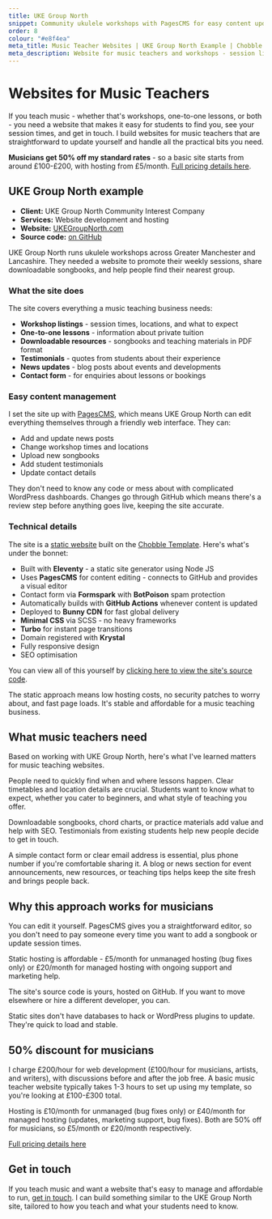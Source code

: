 ```yaml
---
title: UKE Group North
snippet: Community ukulele workshops with PagesCMS for easy content updates
order: 8
colour: "#e8f4ea"
meta_title: Music Teacher Websites | UKE Group North Example | Chobble
meta_description: Website for music teachers and workshops - session listings, songbooks, testimonials - PagesCMS for easy updates - 50% discount for musicians
---
```


# Websites for Music Teachers

If you teach music - whether that's workshops, one-to-one lessons, or both - you need a website that makes it easy for students to find you, see your session times, and get in touch. I build websites for music teachers that are straightforward to update yourself and handle all the practical bits you need.

**Musicians get 50% off my standard rates** - so a basic site starts from around £100-£200, with hosting from £5/month. [Full pricing details here](/prices/).

## UKE Group North example

- **Client:** UKE Group North Community Interest Company
- **Services:** Website development and hosting
- **Website:** [UKEGroupNorth.com](https://www.ukegroupnorth.com)
- **Source code:** [on GitHub](https://github.com/chobbledotcom/uke-group-north)

UKE Group North runs ukulele workshops across Greater Manchester and Lancashire. They needed a website to promote their weekly sessions, share downloadable songbooks, and help people find their nearest group.

### What the site does

The site covers everything a music teaching business needs:

- **Workshop listings** - session times, locations, and what to expect
- **One-to-one lessons** - information about private tuition
- **Downloadable resources** - songbooks and teaching materials in PDF format
- **Testimonials** - quotes from students about their experience
- **News updates** - blog posts about events and developments
- **Contact form** - for enquiries about lessons or bookings

### Easy content management

I set the site up with [PagesCMS](https://pagescms.org), which means UKE Group North can edit everything themselves through a friendly web interface. They can:

- Add and update news posts
- Change workshop times and locations
- Upload new songbooks
- Add student testimonials
- Update contact details

They don't need to know any code or mess about with complicated WordPress dashboards. Changes go through GitHub which means there's a review step before anything goes live, keeping the site accurate.

### Technical details

The site is a [static website](/services/static-websites/) built on the [Chobble Template](/services/chobble-template/). Here's what's under the bonnet:

- Built with **Eleventy** - a static site generator using Node JS
- Uses **PagesCMS** for content editing - connects to GitHub and provides a visual editor
- Contact form via **Formspark** with **BotPoison** spam protection
- Automatically builds with **GitHub Actions** whenever content is updated
- Deployed to **Bunny CDN** for fast global delivery
- **Minimal CSS** via SCSS - no heavy frameworks
- **Turbo** for instant page transitions
- Domain registered with **Krystal**
- Fully responsive design
- SEO optimisation

You can view all of this yourself by [clicking here to view the site's source code](https://github.com/chobbledotcom/uke-group-north).

The static approach means low hosting costs, no security patches to worry about, and fast page loads. It's stable and affordable for a music teaching business.

## What music teachers need

Based on working with UKE Group North, here's what I've learned matters for music teaching websites.

People need to quickly find when and where lessons happen. Clear timetables and location details are crucial. Students want to know what to expect, whether you cater to beginners, and what style of teaching you offer.

Downloadable songbooks, chord charts, or practice materials add value and help with SEO. Testimonials from existing students help new people decide to get in touch.

A simple contact form or clear email address is essential, plus phone number if you're comfortable sharing it. A blog or news section for event announcements, new resources, or teaching tips helps keep the site fresh and brings people back.

## Why this approach works for musicians

You can edit it yourself. PagesCMS gives you a straightforward editor, so you don't need to pay someone every time you want to add a songbook or update session times.

Static hosting is affordable - £5/month for unmanaged hosting (bug fixes only) or £20/month for managed hosting with ongoing support and marketing help.

The site's source code is yours, hosted on GitHub. If you want to move elsewhere or hire a different developer, you can.

Static sites don't have databases to hack or WordPress plugins to update. They're quick to load and stable.

## 50% discount for musicians

I charge £200/hour for web development (£100/hour for musicians, artists, and writers), with discussions before and after the job free. A basic music teacher website typically takes 1-3 hours to set up using my template, so you're looking at £100-£300 total.

Hosting is £10/month for unmanaged (bug fixes only) or £40/month for managed hosting (updates, marketing support, bug fixes). Both are 50% off for musicians, so £5/month or £20/month respectively.

[Full pricing details here](/prices/)

## Get in touch

If you teach music and want a website that's easy to manage and affordable to run, [get in touch](/contact/). I can build something similar to the UKE Group North site, tailored to how you teach and what your students need to know.
